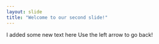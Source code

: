 ```yaml
---
layout: slide
title: "Welcome to our second slide!"
---
```

I added some new text here
Use the left arrow to go back!
